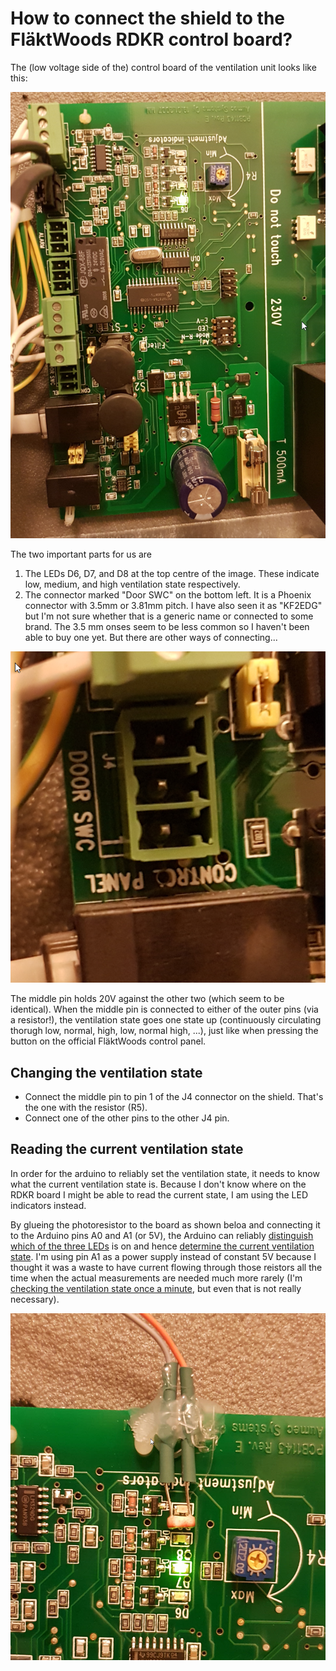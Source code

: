 # How to connect the shield to the FläktWoods RDKR control board?

The (low voltage side of the) control board of the ventilation unit looks like this:

![](/images/RDKR_board.png)

The two important parts for us are

1. The LEDs D6, D7, and D8 at the top centre of the image. These indicate low, medium, and high ventilation state respectively.
2. The connector marked "Door SWC" on the bottom left. It is a Phoenix connector with 3.5mm or 3.81mm pitch. I have also seen it as "KF2EDG" but I'm not sure whether that is a generic name or connected to some brand. The 3.5 mm onses seem to be less common so I haven't been able to buy one yet. But there are other ways of connecting...

![](/images/RDKR_switchplug.png)

The middle pin holds 20V against the other two (which seem to be identical). When the middle pin is connected to either of the outer pins (via a resistor!), the ventilation state goes one state up (continuously circulating thorugh low, normal, high, low, normal high, ...), just like when pressing the button on the official FläktWoods control panel.

## Changing the ventilation state

* Connect the middle pin to pin 1 of the J4 connector on the shield. That's the one with the resistor (R5). 
* Connect one of the other pins to the other J4 pin. 

## Reading the current ventilation state

In order for the arduino to reliably set the ventilation state, it needs to know what the current ventilation state is. Because I don't know where on the RDKR board I might be able to read the current state, I am using the LED indicators instead.

By glueing the photoresistor to the board as shown beloa and connecting it to the Arduino pins A0 and A1 (or 5V), the Arduino can reliably [distinguish which of the three LEDs](https://github.com/tophee/FTXcontrol-Shield/blob/master/FTXcontrol-shield.ino#L396-L412) is on and hence [determine the current ventilation state](https://github.com/tophee/FTXcontrol-Shield/blob/master/FTXcontrol-shield.ino#L415-L442). I'm using pin A1 as a power supply instead of constant 5V because I thought it was a waste to have current flowing through those reistors all the time when the actual measurements are needed much more rarely (I'm [checking the ventilation state once a minute](https://github.com/tophee/FTXcontrol-Shield/blob/d6335a8353760f6a1a2ead0d1810f92687e4eb36/FTXcontrol-shield.ino#L199-L203), but even that is not really necessary). 

![](/images/RDKR_photoresistor.jpg)
